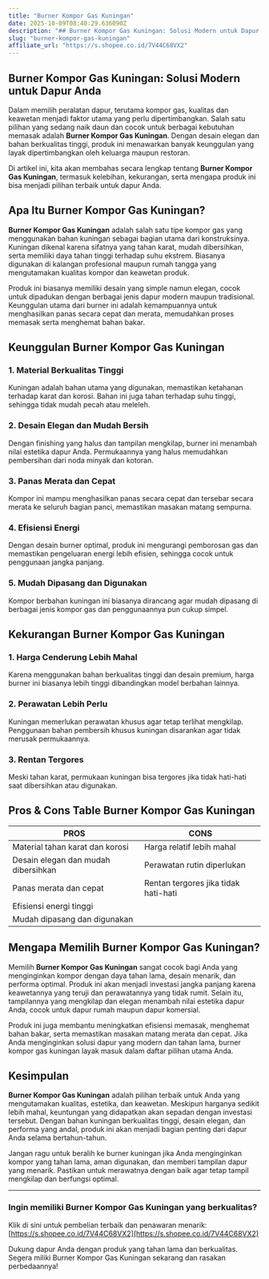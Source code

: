 ```yaml
---
title: "Burner Kompor Gas Kuningan"
date: 2025-10-09T08:40:29.636090Z
description: "## Burner Kompor Gas Kuningan: Solusi Modern untuk Dapur Anda..."
slug: "burner-kompor-gas-kuningan"
affiliate_url: "https://s.shopee.co.id/7V44C68VX2"
---
```

## Burner Kompor Gas Kuningan: Solusi Modern untuk Dapur Anda

Dalam memilih peralatan dapur, terutama kompor gas, kualitas dan keawetan menjadi faktor utama yang perlu dipertimbangkan. Salah satu pilihan yang sedang naik daun dan cocok untuk berbagai kebutuhan memasak adalah **Burner Kompor Gas Kuningan**. Dengan desain elegan dan bahan berkualitas tinggi, produk ini menawarkan banyak keunggulan yang layak dipertimbangkan oleh keluarga maupun restoran.

Di artikel ini, kita akan membahas secara lengkap tentang **Burner Kompor Gas Kuningan**, termasuk kelebihan, kekurangan, serta mengapa produk ini bisa menjadi pilihan terbaik untuk dapur Anda.

## Apa Itu Burner Kompor Gas Kuningan?

**Burner Kompor Gas Kuningan** adalah salah satu tipe kompor gas yang menggunakan bahan kuningan sebagai bagian utama dari konstruksinya. Kuningan dikenal karena sifatnya yang tahan karat, mudah dibersihkan, serta memiliki daya tahan tinggi terhadap suhu ekstrem. Biasanya digunakan di kalangan profesional maupun rumah tangga yang mengutamakan kualitas kompor dan keawetan produk.

Produk ini biasanya memiliki desain yang simple namun elegan, cocok untuk dipadukan dengan berbagai jenis dapur modern maupun tradisional. Keunggulan utama dari burner ini adalah kemampuannya untuk menghasilkan panas secara cepat dan merata, memudahkan proses memasak serta menghemat bahan bakar.

## Keunggulan Burner Kompor Gas Kuningan

### 1. Material Berkualitas Tinggi

Kuningan adalah bahan utama yang digunakan, memastikan ketahanan terhadap karat dan korosi. Bahan ini juga tahan terhadap suhu tinggi, sehingga tidak mudah pecah atau meleleh.

### 2. Desain Elegan dan Mudah Bersih

Dengan finishing yang halus dan tampilan mengkilap, burner ini menambah nilai estetika dapur Anda. Permukaannya yang halus memudahkan pembersihan dari noda minyak dan kotoran.

### 3. Panas Merata dan Cepat

Kompor ini mampu menghasilkan panas secara cepat dan tersebar secara merata ke seluruh bagian panci, memastikan masakan matang sempurna.

### 4. Efisiensi Energi

Dengan desain burner optimal, produk ini mengurangi pemborosan gas dan memastikan pengeluaran energi lebih efisien, sehingga cocok untuk penggunaan jangka panjang.

### 5. Mudah Dipasang dan Digunakan

Kompor berbahan kuningan ini biasanya dirancang agar mudah dipasang di berbagai jenis kompor gas dan penggunaannya pun cukup simpel.

## Kekurangan Burner Kompor Gas Kuningan

### 1. Harga Cenderung Lebih Mahal

Karena menggunakan bahan berkualitas tinggi dan desain premium, harga burner ini biasanya lebih tinggi dibandingkan model berbahan lainnya.

### 2. Perawatan Lebih Perlu

Kuningan memerlukan perawatan khusus agar tetap terlihat mengkilap. Penggunaan bahan pembersih khusus kuningan disarankan agar tidak merusak permukaannya.

### 3. Rentan Tergores

Meski tahan karat, permukaan kuningan bisa tergores jika tidak hati-hati saat dibersihkan atau digunakan.

## Pros & Cons Table Burner Kompor Gas Kuningan

| PROS                            | CONS                                    |
|---------------------------------|-----------------------------------------|
| Material tahan karat dan korosi| Harga relatif lebih mahal             |
| Desain elegan dan mudah dibersihkan| Perawatan rutin diperlukan            |
| Panas merata dan cepat          | Rentan tergores jika tidak hati-hati |
| Efisiensi energi tinggi        |                                   |
| Mudah dipasang dan digunakan   |                                   |

## Mengapa Memilih Burner Kompor Gas Kuningan?

Memilih **Burner Kompor Gas Kuningan** sangat cocok bagi Anda yang menginginkan kompor dengan daya tahan lama, desain menarik, dan performa optimal. Produk ini akan menjadi investasi jangka panjang karena keawetannya yang teruji dan perawatannya yang tidak rumit. Selain itu, tampilannya yang mengkilap dan elegan menambah nilai estetika dapur Anda, cocok untuk dapur rumah maupun dapur komersial.

Produk ini juga membantu meningkatkan efisiensi memasak, menghemat bahan bakar, serta memastikan masakan matang merata dan cepat. Jika Anda menginginkan solusi dapur yang modern dan tahan lama, burner kompor gas kuningan layak masuk dalam daftar pilihan utama Anda.

## Kesimpulan

**Burner Kompor Gas Kuningan** adalah pilihan terbaik untuk Anda yang mengutamakan kualitas, estetika, dan keawetan. Meskipun harganya sedikit lebih mahal, keuntungan yang didapatkan akan sepadan dengan investasi tersebut. Dengan bahan kuningan berkualitas tinggi, desain elegan, dan performa yang andal, produk ini akan menjadi bagian penting dari dapur Anda selama bertahun-tahun.

Jangan ragu untuk beralih ke burner kuningan jika Anda menginginkan kompor yang tahan lama, aman digunakan, dan memberi tampilan dapur yang menarik. Pastikan untuk merawatnya dengan baik agar tetap tampil mengkilap dan berfungsi optimal.

---

### Ingin memiliki Burner Kompor Gas Kuningan yang berkualitas?  
Klik di sini untuk pembelian terbaik dan penawaran menarik: [https://s.shopee.co.id/7V44C68VX2](https://s.shopee.co.id/7V44C68VX2)

Dukung dapur Anda dengan produk yang tahan lama dan berkualitas. Segera miliki Burner Kompor Gas Kuningan sekarang dan rasakan perbedaannya!